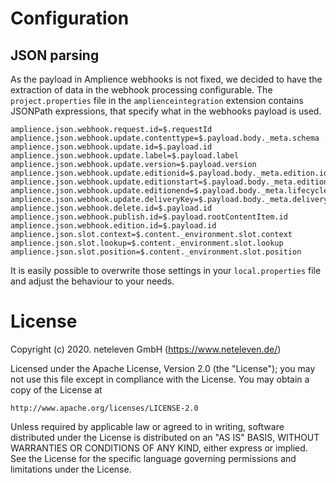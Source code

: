 # Configuration

## JSON parsing

As the payload in Amplience webhooks is not fixed, we decided to have the extraction of data in the webhook processing configurable.
The `project.properties` file in the `amplienceintegration` extension contains JSONPath expressions, that specify what in the webhooks payload is used.

```
amplience.json.webhook.request.id=$.requestId
amplience.json.webhook.update.contenttype=$.payload.body._meta.schema
amplience.json.webhook.update.id=$.payload.id
amplience.json.webhook.update.label=$.payload.label
amplience.json.webhook.update.version=$.payload.version
amplience.json.webhook.update.editionid=$.payload.body._meta.edition.id
amplience.json.webhook.update.editionstart=$.payload.body._meta.edition.start
amplience.json.webhook.update.editionend=$.payload.body._meta.lifecycle.expiryTime
amplience.json.webhook.update.deliveryKey=$.payload.body._meta.deliveryKey
amplience.json.webhook.delete.id=$.payload.id
amplience.json.webhook.publish.id=$.payload.rootContentItem.id
amplience.json.webhook.edition.id=$.payload.id
amplience.json.slot.context=$.content._environment.slot.context
amplience.json.slot.lookup=$.content._environment.slot.lookup
amplience.json.slot.position=$.content._environment.slot.position
```

It is easily possible to overwrite those settings in your `local.properties` file and adjust the behaviour to your needs.

# License
Copyright (c) 2020. neteleven GmbH (https://www.neteleven.de/)

Licensed under the Apache License, Version 2.0 (the "License");
you may not use this file except in compliance with the License.
You may obtain a copy of the License at

    http://www.apache.org/licenses/LICENSE-2.0

Unless required by applicable law or agreed to in writing, software
distributed under the License is distributed on an "AS IS" BASIS,
WITHOUT WARRANTIES OR CONDITIONS OF ANY KIND, either express or implied.
See the License for the specific language governing permissions and
limitations under the License.
